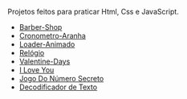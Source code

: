 
 Projetos feitos para praticar Html, Css e JavaScript.
 <ul>
  
  <li><a href="https://igorsantos2102.github.io/projetos/barber-shop/index.html" target="_blank">Barber-Shop</a></li>
  <li><a href="https://igorsantos2102.github.io/projetos/cronometro-aranha/index.html" target="_blank">Cronometro-Aranha</a></li>
  <li><a href="https://igorsantos2102.github.io/projetos/loader-animado/db.html" target="_blank">Loader-Animado</a></li>
  <li><a href="https://igorsantos2102.github.io/projetos/relogio/relogio.html" target="_blank">Relógio</a></li>
  <li><a href="https://igorsantos2102.github.io/projetos/valentine-days/index.html" target="_blank">Valentine-Days</a></li>
  <li><a href="https://igorsantos2102.github.io/projetos/love-you/index.html" target="_blank">I Love You</a></li>
  <li><a href="https://igorsantos2102.github.io/projetos/jogoDoNumeroSecreto/index.html" target="_blank">Jogo Do Número Secreto</a></li>
  <li><a href="https://igorsantos2102.github.io/projetos/decodificador-de-texto/index.html" target="_blank">Decodificador de Texto</a></li>
  

 </ul>
